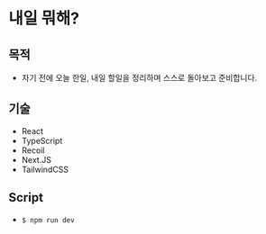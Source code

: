 # 내일 뭐해?

## 목적

- 자기 전에 오늘 한일, 내일 할일을 정리하며 스스로 돌아보고 준비합니다.

## 기술

- React
- TypeScript
- Recoil
- Next.JS
- TailwindCSS

## Script

- `$ npm run dev`
